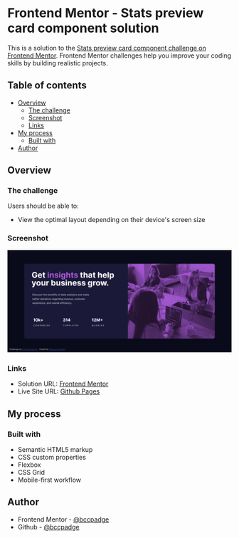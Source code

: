 # Frontend Mentor - Stats preview card component solution

This is a solution to the [Stats preview card component challenge on Frontend Mentor](https://www.frontendmentor.io/challenges/stats-preview-card-component-8JqbgoU62). Frontend Mentor challenges help you improve your coding skills by building realistic projects.

## Table of contents

- [Overview](#overview)
  - [The challenge](#the-challenge)
  - [Screenshot](#screenshot)
  - [Links](#links)
- [My process](#my-process)
  - [Built with](#built-with)
- [Author](#author)

## Overview

### The challenge

Users should be able to:

- View the optimal layout depending on their device's screen size

### Screenshot

![stats preview card component](./desktop-stats-preview-card.png)

### Links

- Solution URL: [Frontend Mentor](https://www.frontendmentor.io/solutions/stats-preview-card-component-using-html-and-css-d0nDQhERIx)
- Live Site URL: [Github Pages](https://bccpadge.github.io/stats-preview-card-component/)

## My process

### Built with

- Semantic HTML5 markup
- CSS custom properties
- Flexbox
- CSS Grid
- Mobile-first workflow

## Author

- Frontend Mentor - [@bccpadge](https://www.frontendmentor.io/profile/bccpadge)
- Github - [@bccpadge](https://github.com/bccpadge)
